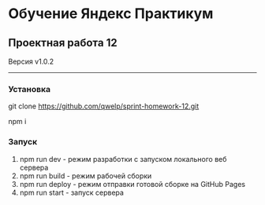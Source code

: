 # Обучение Яндекс Практикум

## Проектная работа 12

Версия v1.0.2

----------

### Установка
git clone https://github.com/qwelp/sprint-homework-12.git

npm i

### Запуск 
1. npm run dev - режим разработки с запуском локального веб сервера
2. npm run build - режим рабочей сборки
3. npm run deploy - режим отправки готовой сборке на GitHub Pages
4. npm run start - запуск сервера
